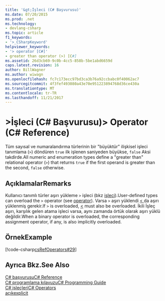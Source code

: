 ```yaml
---
title: '&gt;İşleci (C# Başvurusu)'
ms.date: 07/20/2015
ms.prod: .net
ms.technology:
- devlang-csharp
ms.topic: article
f1_keywords:
- '>_CSharpKeyword'
helpviewer_keywords:
- '> operator [C#]'
- greater than operator (>) [C#]
ms.assetid: 26d3cb69-9c0b-4cc5-858b-5be1abd6659d
caps.latest.revision: 16
author: BillWagner
ms.author: wiwagn
ms.openlocfilehash: fc7c173ecc97bd3ca3b76a92ccbabc0f40062ac7
ms.sourcegitcommit: 4f3fef493080a43e70e951223894768d36ce430a
ms.translationtype: MT
ms.contentlocale: tr-TR
ms.lasthandoff: 11/21/2017
---
```

# <a name="gt-operator-c-reference"></a><span data-ttu-id="c8c6c-102">&gt;İşleci (C# Başvurusu)</span><span class="sxs-lookup"><span data-stu-id="c8c6c-102">&gt; Operator (C# Reference)</span></span>
<span data-ttu-id="c8c6c-103">Tüm sayısal ve numaralandırma türlerinin bir "büyüktür" ilişkisel işleci tanımlama (`>`) döndüren `true` ilk işlenen saniyeden büyükse, `false` Aksi takdirde.</span><span class="sxs-lookup"><span data-stu-id="c8c6c-103">All numeric and enumeration types define a "greater than" relational operator (`>`) that returns `true` if the first operand is greater than the second, `false` otherwise.</span></span>  
  
## <a name="remarks"></a><span data-ttu-id="c8c6c-104">Açıklamalar</span><span class="sxs-lookup"><span data-stu-id="c8c6c-104">Remarks</span></span>  
 <span data-ttu-id="c8c6c-105">Kullanıcı tanımlı türler aşırı yükleme `>` işleci (bkz [işleci](../../../csharp/language-reference/keywords/operator.md)).</span><span class="sxs-lookup"><span data-stu-id="c8c6c-105">User-defined types can overload the `>` operator (see [operator](../../../csharp/language-reference/keywords/operator.md)).</span></span> <span data-ttu-id="c8c6c-106">Varsa `>` aşırı yüklendi [ < ](../../../csharp/language-reference/operators/less-than-operator.md) da aşırı yüklenmiş gerekir.</span><span class="sxs-lookup"><span data-stu-id="c8c6c-106">If `>` is overloaded, [<](../../../csharp/language-reference/operators/less-than-operator.md) must also be overloaded.</span></span> <span data-ttu-id="c8c6c-107">İkili İşleç aşırı, karşılık gelen atama işleci varsa, aynı zamanda örtük olarak aşırı yüklü değildir.</span><span class="sxs-lookup"><span data-stu-id="c8c6c-107">When a binary operator is overloaded, the corresponding assignment operator, if any, is also implicitly overloaded.</span></span>  
  
## <a name="example"></a><span data-ttu-id="c8c6c-108">Örnek</span><span class="sxs-lookup"><span data-stu-id="c8c6c-108">Example</span></span>  
 [!code-csharp[csRefOperators#29](../../../csharp/language-reference/operators/codesnippet/CSharp/greater-than-operator_1.cs)]  
  
## <a name="see-also"></a><span data-ttu-id="c8c6c-109">Ayrıca Bkz.</span><span class="sxs-lookup"><span data-stu-id="c8c6c-109">See Also</span></span>  
 [<span data-ttu-id="c8c6c-110">C# başvurusu</span><span class="sxs-lookup"><span data-stu-id="c8c6c-110">C# Reference</span></span>](../../../csharp/language-reference/index.md)  
 [<span data-ttu-id="c8c6c-111">C# programlama kılavuzu</span><span class="sxs-lookup"><span data-stu-id="c8c6c-111">C# Programming Guide</span></span>](../../../csharp/programming-guide/index.md)  
 [<span data-ttu-id="c8c6c-112">C# işleçleri</span><span class="sxs-lookup"><span data-stu-id="c8c6c-112">C# Operators</span></span>](../../../csharp/language-reference/operators/index.md)  
 [<span data-ttu-id="c8c6c-113">açık</span><span class="sxs-lookup"><span data-stu-id="c8c6c-113">explicit</span></span>](../../../csharp/language-reference/keywords/explicit.md)
